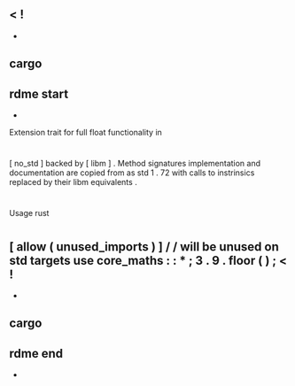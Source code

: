 <
!
-
-
cargo
-
rdme
start
-
-
>
Extension
trait
for
full
float
functionality
in
#
[
no_std
]
backed
by
[
libm
]
.
Method
signatures
implementation
and
documentation
are
copied
from
as
std
1
.
72
with
calls
to
instrinsics
replaced
by
their
libm
equivalents
.
#
Usage
rust
#
[
allow
(
unused_imports
)
]
/
/
will
be
unused
on
std
targets
use
core_maths
:
:
*
;
3
.
9
.
floor
(
)
;
<
!
-
-
cargo
-
rdme
end
-
-
>
